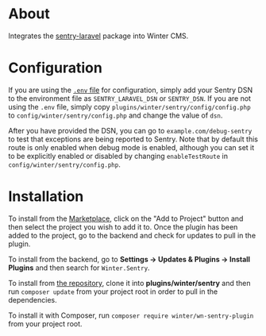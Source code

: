 # About

Integrates the [sentry-laravel](https://github.com/getsentry/sentry-laravel) package into Winter CMS.

# Configuration

If you are using the [`.env` file](https://wintercms.com/docs/setup/configuration#dotenv-configuration) for configuration, simply add your Sentry DSN to the environment file as `SENTRY_LARAVEL_DSN` or `SENTRY_DSN`. If you are not using the `.env` file, simply copy `plugins/winter/sentry/config/config.php` to `config/winter/sentry/config.php` and change the value of `dsn`.

After you have provided the DSN, you can go to `example.com/debug-sentry` to test that exceptions are being reported to Sentry. Note that by default this route is only enabled when debug mode is enabled, although you can set it to be explicitly enabled or disabled by changing `enableTestRoute` in `config/winter/sentry/config.php`.

# Installation

To install from the [Marketplace](https://wintercms.com/plugin/winter-sentry), click on the "Add to Project" button and then select the project you wish to add it to. Once the plugin has been added to the project, go to the backend and check for updates to pull in the plugin.

To install from the backend, go to **Settings -> Updates & Plugins -> Install Plugins** and then search for `Winter.Sentry`.

To install from [the repository](https://github.com/wintercms/wn-sentry-plugin), clone it into **plugins/winter/sentry** and then run `composer update` from your project root in order to pull in the dependencies.

To install it with Composer, run `composer require winter/wn-sentry-plugin` from your project root.

